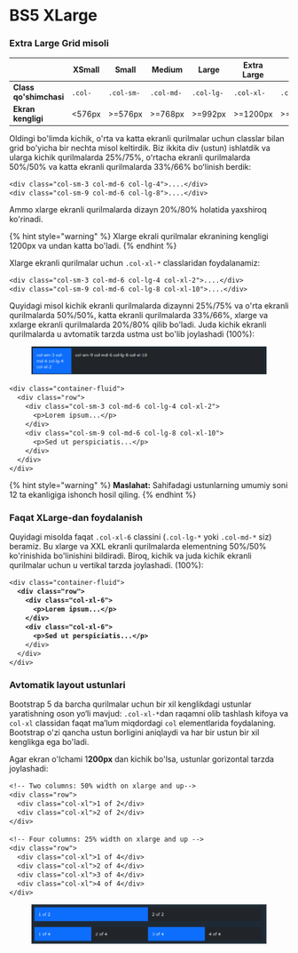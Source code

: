 # BS5 XLarge

### Extra Large Grid misoli

|                        | XSmall  | Small      | Medium     | Large      | Extra Large | XXL         |
| ---------------------- | ------- | ---------- | ---------- | ---------- | ----------- | ----------- |
| **Class qo'shimchasi** | `.col-` | `.col-sm-` | `.col-md-` | `.col-lg-` | `.col-xl-`  | `.col-xxl-` |
| **Ekran kengligi**     | <576px  | >=576px    | >=768px    | >=992px    | >=1200px    | >=1400px    |

Oldingi bo'limda kichik, o'rta va katta ekranli qurilmalar uchun classlar bilan grid bo'yicha bir nechta misol keltirdik. Biz ikkita div (ustun) ishlatdik va ularga kichik qurilmalarda 25%/75%, oʻrtacha ekranli qurilmalarda 50%/50% va katta ekranli qurilmalarda 33%/66% boʻlinish berdik:

```
<div class="col-sm-3 col-md-6 col-lg-4">....</div>
<div class="col-sm-9 col-md-6 col-lg-8">....</div>
```

Ammo xlarge ekranli qurilmalarda dizayn 20%/80% holatida yaxshiroq ko'rinadi.

{% hint style="warning" %}
Xlarge ekrali qurilmalar ekranining kengligi 1200px va undan katta bo'ladi.
{% endhint %}

Xlarge ekranli qurilmalar uchun `.col-xl-*` classlaridan foydalanamiz:

```
<div class="col-sm-3 col-md-6 col-lg-4 col-xl-2">....</div>
<div class="col-sm-9 col-md-6 col-lg-8 col-xl-10">....</div>
```

Quyidagi misol kichik ekranli qurilmalarda dizaynni 25%/75% va o'rta ekranli qurilmalarda 50%/50%,  katta ekranli qurilmalarda 33%/66%, xlarge va xxlarge ekranli qurilmalarda 20%/80% qilib bo'ladi. Juda kichik ekranli qurilmalarda u avtomatik tarzda ustma ust bo'lib joylashadi (100%):

<figure><img src="../../.gitbook/assets/image (137).png" alt=""><figcaption></figcaption></figure>

```
<div class="container-fluid">
  <div class="row">
    <div class="col-sm-3 col-md-6 col-lg-4 col-xl-2">
      <p>Lorem ipsum...</p>
    </div>
    <div class="col-sm-9 col-md-6 col-lg-8 col-xl-10">
      <p>Sed ut perspiciatis...</p>
    </div>
  </div>
</div>
```

{% hint style="warning" %}
**Maslahat:** Sahifadagi ustunlarning umumiy soni 12 ta ekanligiga ishonch hosil qiling.
{% endhint %}

### Faqat XLarge-dan foydalanish

Quyidagi misolda faqat `.col-xl-6` classini (`.col-lg-*` yoki  `.col-md-*` siz) beramiz. Bu xlarge va XXL ekranli qurilmalarda elementning 50%/50% ko'rinishida bo'linishini bildiradi. Biroq, kichik va juda kichik ekranli qurilmalar uchun u vertikal tarzda joylashadi. (100%):

<pre><code>&#x3C;div class="container-fluid">
<strong>  &#x3C;div class="row">
</strong><strong>    &#x3C;div class="col-xl-6">
</strong><strong>      &#x3C;p>Lorem ipsum...&#x3C;/p>
</strong><strong>    &#x3C;/div>
</strong><strong>    &#x3C;div class="col-xl-6">
</strong><strong>      &#x3C;p>Sed ut perspiciatis...&#x3C;/p>
</strong>    &#x3C;/div>
  &#x3C;/div>
&#x3C;/div>
</code></pre>

### Avtomatik layout ustunlari

Bootstrap 5 da barcha qurilmalar uchun bir xil kenglikdagi ustunlar yaratishning oson yo‘li mavjud: `.col-xl-*`dan raqamni olib tashlash kifoya va `col-xl` classidan faqat ma’lum miqdordagi `col` elementlarida foydalaning. Bootstrap o'zi qancha ustun borligini aniqlaydi va har bir ustun bir xil kenglikga ega bo'ladi.

Agar ekran o'lchami 1**200px** dan kichik bo'lsa, ustunlar gorizontal tarzda joylashadi:

```
<!-- Two columns: 50% width on xlarge and up-->
<div class="row">
  <div class="col-xl">1 of 2</div>
  <div class="col-xl">2 of 2</div>
</div>

<!-- Four columns: 25% width on xlarge and up -->
<div class="row">
  <div class="col-xl">1 of 4</div>
  <div class="col-xl">2 of 4</div>
  <div class="col-xl">3 of 4</div>
  <div class="col-xl">4 of 4</div>
</div>
```

<figure><img src="../../.gitbook/assets/image (272).png" alt=""><figcaption></figcaption></figure>
